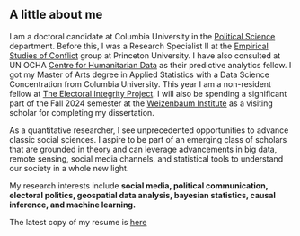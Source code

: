 <h2> A little about me </h2>

I am a doctoral candidate at Columbia University in the [Political Science](https://polisci.columbia.edu/content/manu-singh) department. Before this, I was a Research Specialist II at the [Empirical Studies of Conflict](https://esoc.princeton.edu/) group at Princeton University. I have also consulted at UN OCHA [Centre for Humanitarian Data](https://data.humdata.org/) as their predictive analytics fellow. I got my Master of Arts degree in Applied Statistics with a Data Science Concentration from Columbia University. This year I am a non-resident fellow at [The Electoral Integrity Project](https://www.electoralintegrityproject.com/). I will also be spending a significant part of the Fall 2024 semester at the [Weizenbaum Institute](https://www.weizenbaum-institut.de/en/) as a visiting scholar for completing my dissertation.    

As a quantitative researcher, I see unprecedented opportunities to advance classic social sciences. I aspire to be part of an emerging class of scholars that are grounded in theory and can leverage advancements in big data, remote sensing, social media channels, and statistical tools to understand our society in a whole new light.

My research interests include **social media, political communication, electoral politics, geospatial data analysis, bayesian statistics, causal inference, and machine learning.**

The latest copy of my resume is [here](https://www.dropbox.com/scl/fi/aeumdvlp8samqjsc4db2d/resume_MS_2023_1.pdf?rlkey=atmp12zfzsjf185sjtjbdv8wf&dl=0)

